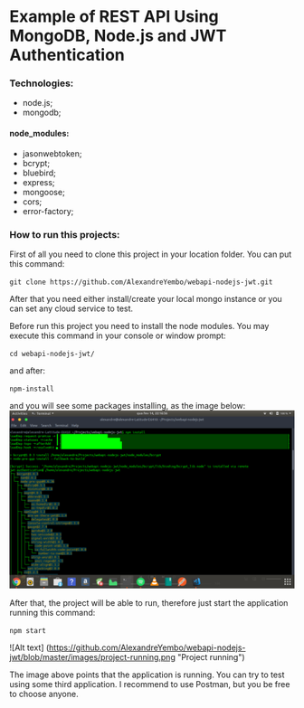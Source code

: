 # Example of REST API Using MongoDB, Node.js and JWT Authentication

### Technologies:
- node.js;
- mongodb;

#### node_modules:
- jasonwebtoken;
- bcrypt;
- bluebird;
- express;
- mongoose;
- cors;
- error-factory;

### How to run this projects:
First of all you need to clone this project in your location folder. You can put this command:

`git clone https://github.com/AlexandreYembo/webapi-nodejs-jwt.git`





After that you need either install/create your local mongo instance or you can set any cloud service to test.

Before run this project you need to install the node modules. You may execute this command in your console or window prompt:

`cd webapi-nodejs-jwt/ `

and after:

`npm-install`

and you will see some packages installing, as the image below:
![Alt text](https://github.com/AlexandreYembo/webapi-nodejs-jwt/blob/master/images/npm-install.png "Installing Node Modules")

After that, the project will be able to run, therefore just start the application running this command:

`npm start`

![Alt text] (https://github.com/AlexandreYembo/webapi-nodejs-jwt/blob/master/images/project-running.png "Project running")

The image above points that the application is running. You can try to test using some third application. I recommend to use Postman, but you be free to choose anyone.


